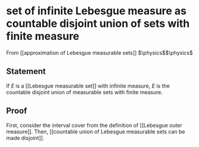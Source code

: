 # set of infinite Lebesgue measure as countable disjoint union of sets with finite measure
From [[approximation of Lebesgue measurable sets]]
$\physics$$\physics$
## Statement
If $E$ is a [[Lebesgue measurable set]] with infinite measure, $E$ is the countable disjoint union of measurable sets with finite measure.

## Proof
First, consider the interval cover from the definition of [[Lebesgue outer measure]].
Then, [[countable union of Lebesgue measurable sets can be made disjoint]].